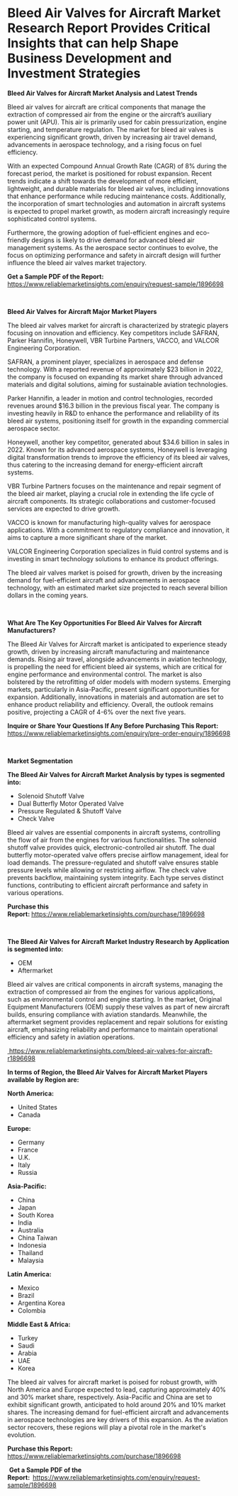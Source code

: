 <p><h1>Bleed Air Valves for Aircraft Market Research Report Provides Critical Insights that can help Shape Business Development and Investment Strategies</h1></p><p><strong>Bleed Air Valves for Aircraft Market Analysis and Latest Trends</strong></p>
<p><p>Bleed air valves for aircraft are critical components that manage the extraction of compressed air from the engine or the aircraft’s auxiliary power unit (APU). This air is primarily used for cabin pressurization, engine starting, and temperature regulation. The market for bleed air valves is experiencing significant growth, driven by increasing air travel demand, advancements in aerospace technology, and a rising focus on fuel efficiency. </p><p>With an expected Compound Annual Growth Rate (CAGR) of 8% during the forecast period, the market is positioned for robust expansion. Recent trends indicate a shift towards the development of more efficient, lightweight, and durable materials for bleed air valves, including innovations that enhance performance while reducing maintenance costs. Additionally, the incorporation of smart technologies and automation in aircraft systems is expected to propel market growth, as modern aircraft increasingly require sophisticated control systems.</p><p>Furthermore, the growing adoption of fuel-efficient engines and eco-friendly designs is likely to drive demand for advanced bleed air management systems. As the aerospace sector continues to evolve, the focus on optimizing performance and safety in aircraft design will further influence the bleed air valves market trajectory.</p></p>
<p><strong>Get a Sample PDF of the Report:&nbsp;</strong> <a href="https://www.reliablemarketinsights.com/enquiry/request-sample/1896698?utm_campaign=3187&utm_medium=2&utm_source=Github&utm_content=ia&utm_term=12042025&utm_id=bleed-air-valves-for-aircraft">https://www.reliablemarketinsights.com/enquiry/request-sample/1896698</a></p>
<p>&nbsp;</p>
<p><strong>Bleed Air Valves for Aircraft Major Market Players</strong></p>
<p><p>The bleed air valves market for aircraft is characterized by strategic players focusing on innovation and efficiency. Key competitors include SAFRAN, Parker Hannifin, Honeywell, VBR Turbine Partners, VACCO, and VALCOR Engineering Corporation.</p><p>SAFRAN, a prominent player, specializes in aerospace and defense technology. With a reported revenue of approximately $23 billion in 2022, the company is focused on expanding its market share through advanced materials and digital solutions, aiming for sustainable aviation technologies.</p><p>Parker Hannifin, a leader in motion and control technologies, recorded revenues around $16.3 billion in the previous fiscal year. The company is investing heavily in R&D to enhance the performance and reliability of its bleed air systems, positioning itself for growth in the expanding commercial aerospace sector.</p><p>Honeywell, another key competitor, generated about $34.6 billion in sales in 2022. Known for its advanced aerospace systems, Honeywell is leveraging digital transformation trends to improve the efficiency of its bleed air valves, thus catering to the increasing demand for energy-efficient aircraft systems.</p><p>VBR Turbine Partners focuses on the maintenance and repair segment of the bleed air market, playing a crucial role in extending the life cycle of aircraft components. Its strategic collaborations and customer-focused services are expected to drive growth.</p><p>VACCO is known for manufacturing high-quality valves for aerospace applications. With a commitment to regulatory compliance and innovation, it aims to capture a more significant share of the market.</p><p>VALCOR Engineering Corporation specializes in fluid control systems and is investing in smart technology solutions to enhance its product offerings.</p><p>The bleed air valves market is poised for growth, driven by the increasing demand for fuel-efficient aircraft and advancements in aerospace technology, with an estimated market size projected to reach several billion dollars in the coming years.</p></p>
<p>&nbsp;</p>
<p><strong>What Are The Key Opportunities For Bleed Air Valves for Aircraft Manufacturers?</strong></p>
<p><p>The Bleed Air Valves for Aircraft market is anticipated to experience steady growth, driven by increasing aircraft manufacturing and maintenance demands. Rising air travel, alongside advancements in aviation technology, is propelling the need for efficient bleed air systems, which are critical for engine performance and environmental control. The market is also bolstered by the retrofitting of older models with modern systems. Emerging markets, particularly in Asia-Pacific, present significant opportunities for expansion. Additionally, innovations in materials and automation are set to enhance product reliability and efficiency. Overall, the outlook remains positive, projecting a CAGR of 4-6% over the next five years.</p></p>
<p><strong>Inquire or Share Your Questions If Any Before Purchasing This Report:</strong> <a href="https://www.reliablemarketinsights.com/enquiry/pre-order-enquiry/1896698?utm_campaign=3187&utm_medium=2&utm_source=Github&utm_content=ia&utm_term=12042025&utm_id=bleed-air-valves-for-aircraft">https://www.reliablemarketinsights.com/enquiry/pre-order-enquiry/1896698</a></p>
<p>&nbsp;</p>
<p><strong>Market Segmentation</strong></p>
<p><strong>The Bleed Air Valves for Aircraft Market Analysis by types is segmented into:</strong></p>
<p><ul><li>Solenoid Shutoff Valve</li><li>Dual Butterfly Motor Operated Valve</li><li>Pressure Regulated & Shutoff Valve</li><li>Check Valve</li></ul></p>
<p><p>Bleed air valves are essential components in aircraft systems, controlling the flow of air from the engines for various functionalities. The solenoid shutoff valve provides quick, electronic-controlled air shutoff. The dual butterfly motor-operated valve offers precise airflow management, ideal for load demands. The pressure-regulated and shutoff valve ensures stable pressure levels while allowing or restricting airflow. The check valve prevents backflow, maintaining system integrity. Each type serves distinct functions, contributing to efficient aircraft performance and safety in various operations.</p></p>
<p><strong>Purchase this Report:&nbsp;</strong><a href="https://www.reliablemarketinsights.com/purchase/1896698?utm_campaign=3187&utm_medium=2&utm_source=Github&utm_content=ia&utm_term=12042025&utm_id=bleed-air-valves-for-aircraft">https://www.reliablemarketinsights.com/purchase/1896698</a></p>
<p>&nbsp;</p>
<p><strong>The Bleed Air Valves for Aircraft Market Industry Research by Application is segmented into:</strong></p>
<p><ul><li>OEM</li><li>Aftermarket</li></ul></p>
<p><p>Bleed air valves are critical components in aircraft systems, managing the extraction of compressed air from the engines for various applications, such as environmental control and engine starting. In the market, Original Equipment Manufacturers (OEM) supply these valves as part of new aircraft builds, ensuring compliance with aviation standards. Meanwhile, the aftermarket segment provides replacement and repair solutions for existing aircraft, emphasizing reliability and performance to maintain operational efficiency and safety in aviation operations.</p></p>
<p><a href="https://www.reliablemarketinsights.com/bleed-air-valves-for-aircraft-r1896698?utm_campaign=3187&utm_medium=2&utm_source=Github&utm_content=ia&utm_term=12042025&utm_id=bleed-air-valves-for-aircraft">&nbsp;https://www.reliablemarketinsights.com/bleed-air-valves-for-aircraft-r1896698</a></p>
<p><strong>In terms of Region, the Bleed Air Valves for Aircraft Market Players available by Region are:</strong></p>
<p>
    <p> <strong> North America: </strong>
        <ul>
            <li>United States</li>
            <li>Canada</li>
        </ul>
        </p> 
    <p> <strong> Europe: </strong>
        <ul>
            <li>Germany</li>
            <li>France</li>
            <li>U.K.</li>
            <li>Italy</li>
            <li>Russia</li>
        </ul>
        </p> 
    <p> <strong> Asia-Pacific: </strong>
        <ul>
            <li>China</li>
            <li>Japan</li>
            <li>South Korea</li>
            <li>India</li>
            <li>Australia</li>
            <li>China Taiwan</li>
            <li>Indonesia</li>
            <li>Thailand</li>
            <li>Malaysia</li>
        </ul>
        </p> 
    <p> <strong> Latin America: </strong>
        <ul>
            <li>Mexico</li>
            <li>Brazil</li>
            <li>Argentina Korea</li>
            <li>Colombia</li>
        </ul>
        </p> 
    <p> <strong> Middle East & Africa: </strong>
        <ul>
            <li>Turkey</li>
            <li>Saudi</li>
            <li>Arabia</li>
            <li>UAE</li>
            <li>Korea</li>
        </ul>
    </p>
    </p>
<p><p>The bleed air valves for aircraft market is poised for robust growth, with North America and Europe expected to lead, capturing approximately 40% and 30% market share, respectively. Asia-Pacific and China are set to exhibit significant growth, anticipated to hold around 20% and 10% market shares. The increasing demand for fuel-efficient aircraft and advancements in aerospace technologies are key drivers of this expansion. As the aviation sector recovers, these regions will play a pivotal role in the market's evolution.</p></p>
<p><strong>Purchase this Report: </strong><a href="https://www.reliablemarketinsights.com/purchase/1896698?utm_campaign=3187&utm_medium=2&utm_source=Github&utm_content=ia&utm_term=12042025&utm_id=bleed-air-valves-for-aircraft">https://www.reliablemarketinsights.com/purchase/1896698</a></p>
<p>&nbsp;<strong>Get a Sample PDF of the Report:&nbsp;&nbsp;</strong><a href="https://www.reliablemarketinsights.com/enquiry/request-sample/1896698?utm_campaign=3187&utm_medium=2&utm_source=Github&utm_content=ia&utm_term=12042025&utm_id=bleed-air-valves-for-aircraft">https://www.reliablemarketinsights.com/enquiry/request-sample/1896698</a></p>
<p><strong></strong></p>
<p><p></p><p></p><p></p></p>